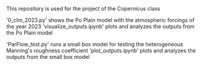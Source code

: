 This repository is used for the project of the Copernicus class

'0_clm_2023.py' shows the Po Plain model with the atmospheric forcings of the year 2023
'visualize_outputs.ipynb' plots and analyzes the outputs from the Po Plain model

'ParFlow_test.py' runs a small box model for testing the heterogeneous Manning's roughness coefficient
'plot_outputs.ipynb' plots and analyzes the outputs from the small box model


